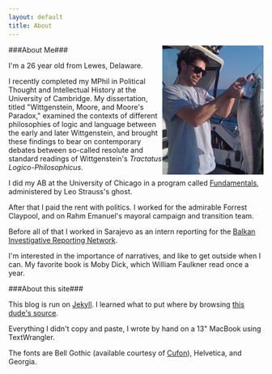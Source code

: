 ```yaml
---
layout: default
title: About
---
```


<img src="/images/bio_photo.jpg" style="float:right;"/>

###About Me###

I'm a 26 year old from Lewes, Delaware.

I recently completed my MPhil in Political Thought and Intellectual History at the University of Cambridge. My dissertation, titled "Wittgenstein, Moore, and Moore's Paradox," examined the contexts of different philosophies of logic and language between the early and later Wittgenstein, and brought these findings to bear on contemporary debates between so-called resolute and standard readings of Wittgenstein's _Tractatus Logico-Philosophicus_.

I did my AB at the University of Chicago in a program called [Fundamentals](http://fundamentals.uchicago.edu/Welcome.html), administered by Leo Strauss's ghost.

After that I paid the rent with politics. I worked for the admirable Forrest Claypool, and on Rahm Emanuel's mayoral campaign and transition team.

Before all of that I worked in Sarajevo as an intern reporting for the [Balkan Investigative Reporting Network](http://www.balkaninsight.com/en/page/all-balkans-home).

I'm interested in the importance of narratives, and like to get outside when I can. My favorite book is Moby Dick, which William Faulkner read once a year.

###About this site###

This blog is run on [Jekyll](https://github.com/mojombo/jekyll). I learned what to put where by browsing [this dude's source](https://github.com/harperreed/harperreed-blog).

Everything I didn't copy and paste, I wrote by hand on a 13" MacBook using TextWrangler.

The fonts are Bell Gothic (available courtesy of [Cufon](http://cufon.shoqolate.com/generate/)), Helvetica, and Georgia.
